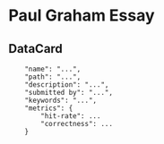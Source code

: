# Paul Graham Essay

## DataCard
```
	"name": "...",
	"path": "...",
	"description": "...",
	"submitted by": "...",
	"keywords": "...",
	"metrics": {
		"hit-rate": ...
		"correctness": ...
	}
```